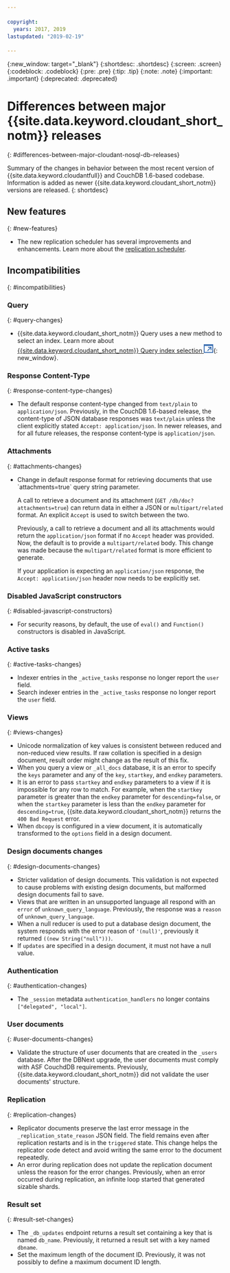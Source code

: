 ```yaml
---

copyright:
  years: 2017, 2019
lastupdated: "2019-02-19"

---
```


{:new_window: target="_blank"}
{:shortdesc: .shortdesc}
{:screen: .screen}
{:codeblock: .codeblock}
{:pre: .pre}
{:tip: .tip}
{:note: .note}
{:important: .important}
{:deprecated: .deprecated}

<!-- Acrolinx: 2017-05-10 -->

# Differences between major {{site.data.keyword.cloudant_short_notm}} releases
{: #differences-between-major-cloudant-nosql-db-releases}

Summary of the changes in behavior between the most recent version of 
{{site.data.keyword.cloudantfull}} and CouchDB 1.6-based codebase. Information is added as newer {{site.data.keyword.cloudant_short_notm}} 
versions are released.
{: shortdesc}

## New features
{: #new-features}

- The new replication scheduler has several improvements and enhancements. Learn more about the [replication scheduler](/docs/services/Cloudant/api/advanced_replication.html#the-replication-scheduler).
 
## Incompatibilities
{: #incompatibilities}

### Query
{: #query-changes}

- {{site.data.keyword.cloudant_short_notm}} Query uses a new method to select an index. Learn more about [{{site.data.keyword.cloudant_short_notm}} Query index selection ![External link icon](../images/launch-glyph.svg "External link icon")](http://www-01.ibm.com/support/docview.wss?uid=swg22011923){: new_window}.
 
### Response Content-Type
{: #response-content-type-changes}

- The default response content-type changed from `text/plain` to `application/json`. 
Previously, in the CouchDB 1.6-based release, the content-type of JSON database 
responses was `text/plain` unless the client explicitly stated `Accept: application/json`. 
In newer releases, and for all future releases, the 
response content-type is `application/json`. 

### Attachments
{: #attachments-changes}

<ul><li>Change in default response format for retrieving documents that use `attachments=true` query string parameter. 
<p>A call to retrieve a document and its attachment (<code>GET /db/doc?attachments=true</code>) can return data in either a JSON or <code>multipart/related</code> format. An explicit <code>Accept</code> is used to switch between the two.</p>

<p>Previously, a call to retrieve a document and all its attachments would return the <code>application/json</code> format if no <code>Accept</code> header was provided. Now, the default is to provide a <code>multipart/related</code> body. This change was made because the <code>multipart/related</code> format is more efficient to generate.</p>

<p>If your application is expecting an <code>application/json</code> response, the <code>Accept: application/json</code> header now needs to be explicitly set.</p>
</li></ul>

### Disabled JavaScript constructors
{: #disabled-javascript-constructors}

- For security reasons, by default, the use of `eval()` and `Function()` constructors is disabled in 
JavaScript.

### Active tasks
{: #active-tasks-changes}

-   Indexer entries in the `_active_tasks` response no longer report the `user` field.
-   Search indexer entries in the `_active_tasks` response no longer report the `user` field.

### Views
{: #views-changes}

-   Unicode normalization of key values is consistent between reduced and non-reduced view results. If raw collation is specified in a design document, result order might change as the result of this fix.
-   When you query a view or `_all_docs` database, it is an error to specify the `keys` parameter and any of the `key`, `startkey`, and `endkey` parameters.
-   It is an error to pass `startkey` and `endkey` parameters to a view if it is impossible for any row to match. For example, when the `startkey` parameter is greater than the `endkey` parameter for `descending=false`, or when the `startkey` parameter is less than the `endkey` parameter for `descending=true`, {{site.data.keyword.cloudant_short_notm}} returns the `400 Bad Request` error.
-   When `dbcopy` is configured in a view document, it is automatically transformed to the `options` field in a design document. 

### Design documents changes
{: #design-documents-changes}

-   Stricter validation of design documents. This validation is not expected to cause problems with existing design documents, but malformed design documents fail to save.
-   Views that are written in an unsupported language all respond with an `error` of `unknown_query_language`. Previously, the response was a `reason` of `unknown_query_language`.
-   When a null reducer is used to put a database design document, the system responds with the error reason of `'(null)'`, previously it returned `((new String("null")))`.
-   If `updates` are specified in a design document, it must not have a null value.

### Authentication
{: #authentication-changes}

-   The `_session` metadata `authentication_handlers` no longer contains `["delegated", "local"]`.

### User documents
{: #user-documents-changes}

-   Validate the structure of user documents that are created in the `_users` database. After the DBNext upgrade, the user documents must comply with ASF CouchdDB requirements. Previously, {{site.data.keyword.cloudant_short_notm}} did not validate the user documents' structure. 

### Replication 
{: #replication-changes}

-   Replicator documents preserve the last error message in the `_replication_state_reason` JSON field. The field remains even after replication restarts and is in the `triggered` state. This change helps the replicator code detect and avoid writing the same error to the document repeatedly.
-   An error during replication does not update the replication document unless the reason for the error changes. Previously, when an error occurred during replication, an infinite loop started that generated sizable shards.  

### Result set
{: #result-set-changes}

-   The `_db_updates` endpoint returns a result set containing a key that is named  `db_name`. Previously, it returned a result set with a key named `dbname`.
-   Set the maximum length of the document ID. Previously, it was not possibly to define a maximum document ID length.





